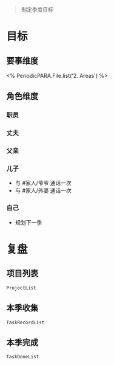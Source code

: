 > 制定季度目标

# 目标

## 要事维度
<% PeriodicPARA.File.list('2. Areas') %>

## 角色维度
### 职员
### 丈夫
### 父亲
### 儿子
- 与 #家人/爷爷 通话一次
- 与 #家人/外婆 通话一次
### 自己
- 规划下一季

# 复盘
## 项目列表
```periodic-para
ProjectList
```
## 本季收集
```periodic-para
TaskRecordList
```

## 本季完成
```periodic-para
TaskDoneList
```
